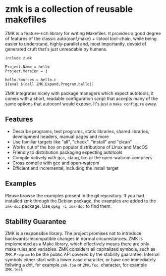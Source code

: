 # zmk is a collection of reusable makefiles

ZMK is a feature-rich library for writing Makefiles. It provides a good degree
of features of the classic auto{conf,make} + libtool tool-chain, while being
easier to understand, highly-parallel and, most importantly, devoid of
generated cruft that's just unreadable by humans.

```
include z.mk

Project.Name = hello
Project.Version = 1

hello.Sources = hello.c
$(eval $(call ZMK.Expand,Program,hello))
```

ZMK integrates nicely with package managers which expect autotools, it comes
with a short, readable configuration script that accepts many of the same
options that autoconf would expose. It's just a `make configure` away.

## Features

 - Describe programs, test programs, static libraries, shared libraries,
   development headers, manual pages and more
 - Use familiar targets like "all", "check", "install" and "clean"
 - Works out of the box on popular distributions of Linux and MacOS
 - Friendly to distribution packaging expecting autotools
 - Compile natively with gcc, clang, tcc or the open-watcom compilers
 - Cross compile with gcc and open-watcom
 - Efficient and incremental, including the install target

## Examples

Please browse the examples present in the git repository. If you had installed
zmk through the Debian package, the examples are added to the `zmk-doc`
package. Use `dpkg -L zmk-doc` to find them.

## Stability Guarantee

ZMK is a responsible library. The project promises not to introduce
backwards-incompatible changes in normal circumstances. ZMK is implemented as a
Make library, which effectively means there are only make rules and variables.
ZMK considers all capitalized symbols, such as `ZMK.Program` to be the public
API covered by the stability guarantee. Internal symbols either start with a
lower case character, or have one immediately follwing a dot, for example
`zmk.foo` or `ZMK.foo`.
character, for example `ZMK.test`

